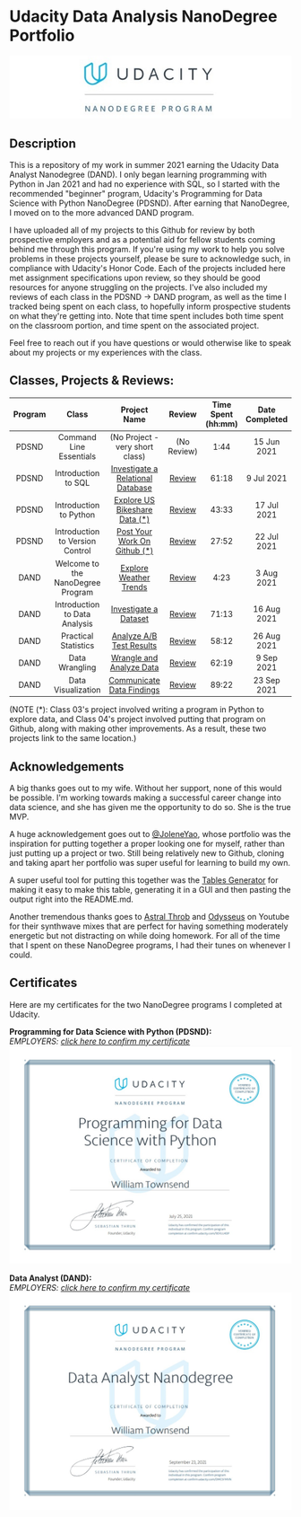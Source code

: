 # Udacity Data Analysis NanoDegree Portfolio
<img src="https://raw.githubusercontent.com/WJTownsend/udacity-portfolio/main/images/UdacityBanner.jpg">

## Description

This is a repository of my work in summer 2021 earning the Udacity Data Analyst Nanodegree (DAND). I only began learning programming with Python in Jan 2021 and had no experience with SQL, so I started with the recommended "beginner" program, Udacity's Programming for Data Science with Python NanoDegree (PDSND). After earning that NanoDegree, I moved on to the more advanced DAND program. 

I have uploaded all of my projects to this Github for review by both prospective employers and as a potential aid for fellow students coming behind me through this program. If you're using my work to help you solve problems in these projects yourself, please be sure to acknowledge such, in compliance with Udacity's Honor Code. Each of the projects included here met assignment specifications upon review, so they should be good resources for anyone struggling on the projects. I've also included my reviews of each class in the PDSND -> DAND program, as well as the time I tracked being spent on each class, to hopefully inform prospective students on what they're getting into. Note that time spent includes both time spent on the classroom portion, and time spent on the associated project.

Feel free to reach out if you have questions or would otherwise like to speak about my projects or my experiences with the class.  

## Classes, Projects & Reviews:

| Program |               Class               |                     Project Name                    |          Review          | Time Spent (hh:mm) | Date Completed |
|:-------:|:---------------------------------:|:---------------------------------------------------:|:------------------------:|:------------------:|:--------------:|
|  PDSND  | Command Line Essentials           | (No Project - very short class)                     |        (No Review)       |        1:44        |   15 Jun 2021  |
|  PDSND  | Introduction to SQL               | [Investigate a Relational Database](www.google.com) | [Review](www.google.com) |        61:18       |   9 Jul 2021   |
|  PDSND  | Introduction to Python            | [Explore US Bikeshare Data (*)](www.google.com)         | [Review](www.google.com) |        43:33       |   17 Jul 2021  |
|  PDSND  | Introduction to Version Control   | [Post Your Work On Github (*)](www.google.com)          | [Review](www.google.com) |        27:52       |   22 Jul 2021  |
|   DAND  | Welcome to the NanoDegree Program | [Explore Weather Trends](www.google.com)            | [Review](www.google.com) |        4:23        |   3 Aug 2021   |
|   DAND  | Introduction to Data Analysis     | [Investigate a Dataset](www.google.com)             | [Review](www.google.com) |        71:13       |   16 Aug 2021  |
|   DAND  | Practical Statistics              | [Analyze A/B Test Results](www.google.com)          | [Review](www.google.com) |        58:12       |   26 Aug 2021  |
|   DAND  | Data Wrangling                    | [Wrangle and Analyze Data](www.google.com)          | [Review](www.google.com) |        62:19       |   9 Sep 2021  |
|   DAND  | Data Visualization                | [Communicate Data Findings](www.google.com)         | [Review](www.google.com) |        89:22       |   23 Sep 2021  |

(NOTE (*): Class 03's project involved writing a program in Python to explore data, and Class 04's project involved putting that program on Github, along with making other improvements. As a result, these two projects link to the same location.)

## Acknowledgements

A big thanks goes out to my wife. Without her support, none of this would be possible. I'm working towards making a successful career change into data science, and she has given me the opportunity to do so. She is the true MVP.

A huge acknowledgement goes out to [@JoleneYao](https://github.com/joleneyao/udacity-DAND), whose portfolio was the inspiration for putting together a proper looking one for myself, rather than just putting up a project or two. Still being relatively new to Github, cloning and taking apart her portfolio was super useful for learning to build my own.

A super useful tool for putting this together was the [Tables Generator](https://www.tablesgenerator.com/markdown_tables#) for making it easy to make this table, generating it in a GUI and then pasting the output right into the README.md. 

Another tremendous thanks goes to [Astral Throb](https://www.youtube.com/c/AstralThrob/videos) and [Odysseus](https://www.youtube.com/c/OdysseusOfficial/videos) on Youtube for their synthwave mixes that are perfect for having something moderately energetic but not distracting on while doing homework. For all of the time that I spent on these NanoDegree programs, I had their tunes on whenever I could.

## Certificates

Here are my certificates for the two NanoDegree programs I completed at Udacity. 

**Programming for Data Science with Python (PDSND):** <br>
*EMPLOYERS: [click here to confirm my certificate](https://confirm.udacity.com/9DYLU4DP)*
<img src="https://raw.githubusercontent.com/WJTownsend/udacity-portfolio/main/images/20210725PDSND.jpg">

**Data Analyst (DAND):** <br>
*EMPLOYERS: [click here to confirm my certificate](https://confirm.udacity.com/DMC5FMVN)*
<img src="https://raw.githubusercontent.com/WJTownsend/udacity-portfolio/main/images/20210923DAND.jpg">